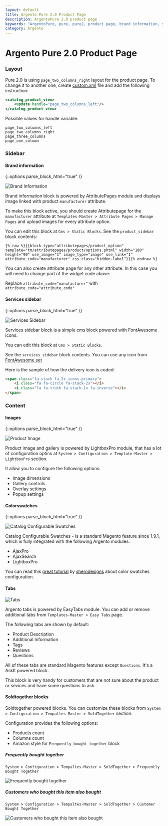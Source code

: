```yaml
---
layout: default
title: Argento Pure 2.0 Product Page
description: ArgentoPure 2.0 product page
keywords: "ArgentoPure, pure, pure2, product page, brand information, services sidebar, colorswatches, tabs, soldtogehter"
category: Argento
---
```


# Argento Pure 2.0 Product Page

### Layout

Pure 2.0 is using `page_two_columns_right` layout for the product page. To
change it to another one, create [custom.xml][custom_xml] file and add the
following instruction:

```xml
<catalog_product_view>
    <update handle="page_two_columns_left"/>
</catalog_product_view>
```

Possible values for handle variable:

```
page_two_columns_left
page_two_columns_right
page_three_columns
page_one_column
```

### Sidebar

#### Brand information

{::options parse_block_html="true" /}
<div class="mdl-grid"><div class="mdl-cell mdl-cell--3-col mdl-cell--2-col-tablet mdl-cell--1-col-phone">

![Brand Information](images/brand_information.png)

</div><div class="mdl-cell mdl-cell--9-col mdl-cell--6-col-tablet mdl-cell--3-col-phone">

Brand information block is powered by AttributePages module and displays
image linked with product `manufacturer` attribute.

To make this block active, you should create Attributepage for the `manufacturer`
attribute at `Templates-Master > Attribute Pages > Manage Pages` and upload
images for every attribute option.

You can edit this block at `Cms > Static Blocks`. See the `product_sidebar`
block contents:

```
{% raw %}{{block type="attributepages/product_option" template="tm/attributepages/product/options.phtml" width="180" height="90" use_image="1" image_type="image" use_link="1" attribute_code="manufacturer" css_class="hidden-label"}}{% endraw %}
```

You can also create attribute page for any other attribute. In this case you
will need to change part of the widget code above:

Replace `attribute_code="manufacturer"` with `attribute_code="attribute_code"`

</div></div>

#### Services sidebar

{::options parse_block_html="true" /}
<div class="mdl-grid"><div class="mdl-cell mdl-cell--3-col mdl-cell--2-col-tablet mdl-cell--1-col-phone">

![Services Sidebar](images/services_sidebar.png)

</div><div class="mdl-cell mdl-cell--9-col mdl-cell--6-col-tablet mdl-cell--3-col-phone">

Services sidebar block is a simple cms block powered with FontAwesome icons.

You can edit this block at `Cms > Static Blocks`.

See the `services_sidebar` block contents. You can use any icon from [FontAwesome set][fontawesome]

Here is the sample of how the delivery icon is coded:

```html
<span class="fa-stack fa-2x icons-primary">
    <i class="fa fa-circle fa-stack-2x"></i>
    <i class="fa fa-truck fa-stack-1x fa-inverse"></i>
</span>
```

</div></div>

### Content

#### Images

{::options parse_block_html="true" /}
<div class="mdl-grid"><div class="mdl-cell mdl-cell--3-col mdl-cell--2-col-tablet mdl-cell--1-col-phone">

![Product Image](images/images.jpg)

</div><div class="mdl-cell mdl-cell--9-col mdl-cell--6-col-tablet mdl-cell--3-col-phone">

Product image and gallery is powered by LightboxPro module, that has a lot of
configuration optins at `System > Configuration > Template-Master > LightboxPro`
section.

It allow you to configure the following options:

- Image dimensions
- Gallery controls
- Overlay settings
- Popup settings

</div></div>

#### Colorswatches

{::options parse_block_html="true" /}
<div class="mdl-grid"><div class="mdl-cell mdl-cell--3-col mdl-cell--2-col-tablet mdl-cell--1-col-phone">

![Catalog Configurable Swatches](images/colorswatches.png)

</div><div class="mdl-cell mdl-cell--9-col mdl-cell--6-col-tablet mdl-cell--3-col-phone">

Catalog Configurable Swatches - is a standard Magento feature since 1.9.1, which
is fully integrated with the following Argento modules:

- AjaxPro
- AjaxSearch
- LightboxPro

You can read this
[great tutorial][colorswatches] by [sherodesigns](http://sherodesigns.com) about
color swatches configuration.

</div></div>

#### Tabs

![Tabs](images/tabs.png)

Argento tabs is powered by EasyTabs module. You can add or remove additional tabs
from `Templates-Master > Easy Tabs` page.

The following tabs are shown by default:

- Product Description
- Additional Information
- Tags
- Reviews
- Questions

All of these tabs are standard Magento features except `Questions`. It's a AskIt
powered block.

This block is very handy for customers that are not sure about the product or
sevices and have some questions to ask.

#### Soldtogether blocks

Soldtogether powered blocks. You can customize these blocks
from  `System > Configuration > Tempaltes-Master > SoldTogether` section.

Configuration provides the following options:

- Products count
- Columns count
- Amazon style for `Frequently bought together` block

##### Frequently bought together

`System > Configuration > Tempaltes-Master > SoldTogether > Frequently Bought Together`

![Frequently bought together](images/frequently_bought_together.png)

##### Customers who bought this item also bought

`System > Configuration > Tempaltes-Master > SoldTogether > Customer Bought Together`

![Customers who bought this item also bought](images/customer_who_bought_this_also_bought.png)

[custom_xml]: /argento/theme-customization/small-changes/#custom-layout-update-file "custom.xml layout"
[fontawesome]: http://fontawesome.io/icons/ "FontAwesome Icons"
[colorswatches]: http://sherodesigns.com/tutorial-configurable-swatches-in-magento/ "Catalog Configurable Swatches tutorial"

